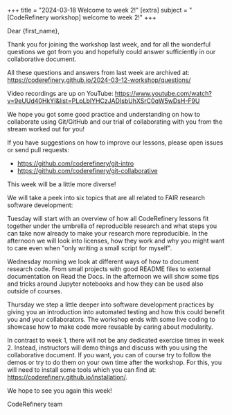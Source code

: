 +++
title = "2024-03-18 Welcome to week 2!"
[extra]
subject = "[CodeRefinery workshop] welcome to week 2!"
+++

Dear {first_name},

Thank you for joining the workshop last week, and for all the wonderful questions we got from you and hopefully could answer sufficiently in our collaborative document.

All these questions and answers from last week are archived at: https://coderefinery.github.io/2024-03-12-workshop/questions/

Video recordings are up on YouTube: https://www.youtube.com/watch?v=9eUUd40HkYI&list=PLpLblYHCzJADIsbUhXSrC0qW5wDsH-F9U

We hope you got some good practice and understanding on how to collaborate using Git/GitHub and our trial of collaborating with you from the stream worked out for you! 

If you have suggestions on how to improve our lessons, please open issues or send pull requests:
- https://github.com/coderefinery/git-intro
- https://github.com/coderefinery/git-collaborative

This week will be a little more diverse!

We will take a peek into six topics that are all related to FAIR research software development:

Tuesday will start with an overview of how all CodeRefinery lessons fit together under the umbrella of reproducible research and what steps you can take now already to make your research more reproducible. In the afternoon we will look into licenses, how they work and why you might want to care even when "only writing a small script for myself".

Wednesday morning we look at different ways of how to document research code. From small projects with good README files to external documentation on Read the Docs. In the afternoon we will show some tips and tricks around Jupyter notebooks and how they can be used also outside of courses.

Thursday we step a little deeper into software development practices by giving you an introduction into automated testing and how this could benefit you and your collaborators. The workshop ends with some live coding to showcase how to make code more reusable by caring about modularity.

In contrast to week 1, there will not be any dedicated exercise times in week 2. Instead, instructors will demo things and discuss with you using the collaborative document. If you want, you can of course try to follow the demos or try to do them on your own time after the workshop. For this, you will need to install some tools which you can find at: https://coderefinery.github.io/installation/. 

We hope to see you again this week!

CodeRefinery team
